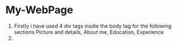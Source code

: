 # My-WebPage

1) Firstly i have used 4 div tags insdie the body tag for the following sections Picture and details, About me, Education, Experience
2) 

